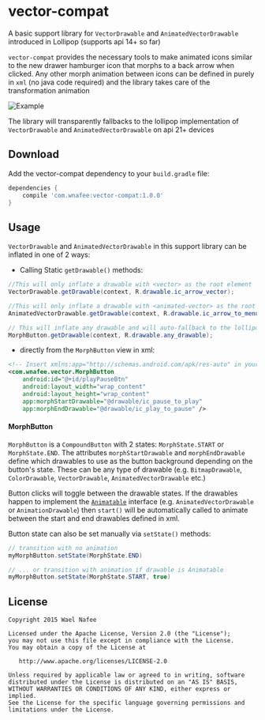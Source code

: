 # vector-compat
A basic support library for `VectorDrawable` and `AnimatedVectorDrawable` introduced in Lollipop (supports api 14+ so far)

`vector-compat` provides the necessary tools to make animated icons similar to the new drawer hamburger icon that morphs to a back arrow when clicked. Any other morph animation between icons can be defined in purely in `xml` (no java code required) and the library takes care of the transformation animation

![Example](https://github.com/wnafee/vector-compat/blob/master/demo.gif)

The library will transparently fallbacks to the lollipop implementation of `VectorDrawable` and `AnimatedVectorDrawable` on api 21+ devices

## Download
Add the vector-compat dependency to your `build.gradle` file:
```groovy
dependencies {
    compile 'com.wnafee:vector-compat:1.0.0'
}
```

## Usage
`VectorDrawable` and `AnimatedVectorDrawable` in this support library can be inflated in one of 2 ways:

* Calling Static `getDrawable()` methods:
```java
//This will only inflate a drawable with <vector> as the root element
VectorDrawable.getDrawable(context, R.drawable.ic_arrow_vector);

//This will only inflate a drawable with <animated-vector> as the root element
AnimatedVectorDrawable.getDrawable(context, R.drawable.ic_arrow_to_menu_animated_vector);

// This will inflate any drawable and will auto-fallback to the lollipop implementation on api 21+ devices
MorphButton.getDrawable(context, R.drawable.any_drawable);
````

* directly from the `MorphButton` view in xml:
```xml
<!-- Insert xmlns:app="http://schemas.android.com/apk/res-auto" in your root layout element -->
<com.wnafee.vector.MorphButton
    android:id="@+id/playPauseBtn"
    android:layout_width="wrap_content"
    android:layout_height="wrap_content"
    app:morphStartDrawable="@drawable/ic_pause_to_play"
    app:morphEndDrawable="@drawable/ic_play_to_pause" /> 
```
#### MorphButton
`MorphButton` is a `CompoundButton` with 2 states: `MorphState.START` or `MorphState.END`. The attributes `morphStartDrawable` and `morphEndDrawable` define which drawables to use as the button background depending on the button's state. These can be any type of drawable (e.g. `BitmapDrawable`, `ColorDrawable`, `VectorDrawable`, `AnimatedVectorDrawable` etc.)

Button clicks will toggle between the drawable states. If the drawables happen to implement the [`Animatable`][1] interface (e.g. `AnimatedVectorDrawable` or `AnimationDrawable`) then `start()` will be automatically called to animate between the start and end drawables defined in xml.

 Button state can also be set manually via `setState()` methods:
```java
// transition with no animation
myMorphButton.setState(MorphState.END) 

// ... or transition with animation if drawable is Animatable
myMorphButton.setState(MorphState.START, true) 
````

## License

    Copyright 2015 Wael Nafee

    Licensed under the Apache License, Version 2.0 (the "License");
    you may not use this file except in compliance with the License.
    You may obtain a copy of the License at

       http://www.apache.org/licenses/LICENSE-2.0

    Unless required by applicable law or agreed to in writing, software
    distributed under the License is distributed on an "AS IS" BASIS,
    WITHOUT WARRANTIES OR CONDITIONS OF ANY KIND, either express or implied.
    See the License for the specific language governing permissions and
    limitations under the License.

[1]: http://developer.android.com/reference/android/graphics/drawable/Animatable.html
